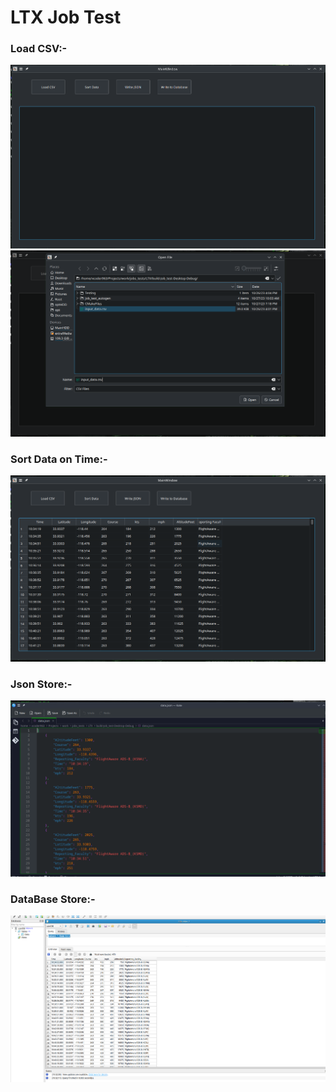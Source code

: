 # LTX Job Test

### Load CSV:-
![](SS/img1.png)
![](SS/img2.png)

### Sort Data on Time:-
![](SS/img4.png)

### Json Store:-
![](SS/img5.png)

### DataBase Store:-
![](SS/img6.png)

